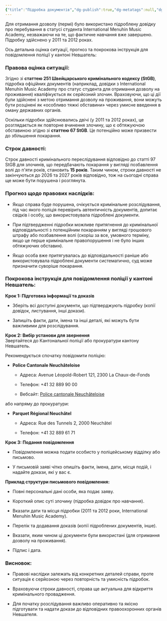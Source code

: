```yaml
---
{"title":"Підробка документів","dg-publish":true,"dg-metatags":null,"dg-home":null,"permalink":"/pidrobku-dokumentiv/","dgPassFrontmatter":true,"noteIcon":""}
---
```


Для отримання дозволу (пермі) було використано підроблену довідку про перебування в статусі студента International Menuhin Music Academy, незважаючи на те, що фактичне навчання вже завершено. Підробку здійснено у 2011 та 2012 роках.

Ось детальна оцінка ситуації, прогноз та покрокова інструкція для повідомлення поліції у кантоні Невшатель:

### Правова оцінка ситуації:

Згідно зі **статтею 251 Швейцарського кримінального кодексу (StGB)**, підробка офіційних документів (наприклад, довідки з International Menuhin Music Academy про статус студента для отримання дозволу на проживання) кваліфікується як серйозний злочин. Враховуючи, що ці дії були здійснені з метою отримання дозволу на проживання, вони можуть бути розцінені як «особливо тяжкі обставини» через умисне введення в оману державних органів.

Оскільки підробки здійснювались двічі (у 2011 та 2012 роках), це розглядається як повторне вчинення злочину, що є обтяжуючою обставиною згідно зі **статтею 67 StGB**. Це потенційно може призвести до збільшення покарання.

### Строк давності:

Строк давності кримінального переслідування відповідно до статті 97 StGB для злочинів, що передбачають покарання у вигляді позбавлення волі до п'яти років, становить **15 років**. Таким чином, строки давності не закінчуються до 2026 та 2027 років відповідно, тож на сьогодні справа ще може бути порушена і розглянута.

### Прогноз щодо правових наслідків:

- Якщо справа буде порушена, очікується кримінальне розслідування, під час якого поліція перевірить автентичність документів, допитає свідків і особу, що використовувала підроблені документи.
    
- При підтвердженні підробки можливе притягнення до кримінальної відповідальності з потенційним покаранням у вигляді грошового штрафу або позбавлення волі (скоріш за все, умовного терміну, якщо це перше кримінальне правопорушення і не було інших обтяжуючих обставин).
    
- Якщо особа вже притягувалась до відповідальності раніше або використовувала підроблені документи систематично, суд може призначити суворіше покарання.
    

### Покрокова інструкція для повідомлення поліції у кантоні Невшатель:

**Крок 1: Підготовка інформації та доказів**

- Зберіть всі доступні документи, що підтверджують підробку (копії довідок, листування, інші докази).
    
- Запишіть факти, дати, імена та інші деталі, які можуть бути важливими для розслідування.
    

**Крок 2: Вибір установи для звернення**  
Звертайтеся до Кантональної поліції або прокуратури кантону Невшатель.

Рекомендується спочатку повідомити поліцію:

- **Police Cantonale Neuchâteloise**
    
    - Адреса: Avenue Léopold-Robert 121, 2300 La Chaux-de-Fonds
        
    - Телефон: +41 32 889 90 00
        
    - Вебсайт: [Police cantonale Neuchâteloise](https://www.ne.ch/autorites/DESC/PONE/Pages/accueil.aspx)
        

або напряму до прокуратури:

- **Parquet Régional Neuchâtel**
    
    - Адреса: Rue des Tunnels 2, 2000 Neuchâtel
        
    - Телефон: +41 32 889 61 71
        

**Крок 3: Подання повідомлення**

- Повідомлення можна подати особисто у поліцейському відділку або письмово.
    
- У письмовій заяві чітко опишіть факти, імена, дати, місця подій, і надайте докази, які у вас є.
    

**Приклад структури письмового повідомлення:**

- Повні персональні дані особи, яка подає заяву.
    
- Короткий опис суті злочину (підробка довідок про навчання).
    
- Вказати дати та місця підробки (2011 та 2012 роки, International Menuhin Music Academy).
    
- Перелік та додавання доказів (копії підроблених документів, інше).
    
- Вказати, яким чином ці документи були використані (для отримання дозволу на проживання).
    
- Підпис і дата.


### Висновок:

- Правові наслідки залежать від конкретних деталей справи, проте ситуація є серйозною через повторність та умисність підробок.
    
- Враховуючи строки давності, справа ще актуальна для відкриття кримінального провадження.
    
- Для початку розслідування важливо оперативно та якісно підготувати та надати докази до відповідних правоохоронних органів Невшателя.

